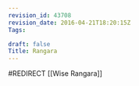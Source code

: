 ```yaml
---
revision_id: 43708
revision_date: 2016-04-21T18:20:15Z
Tags:

draft: false
Title: Rangara
---
```

#REDIRECT [[Wise Rangara]]